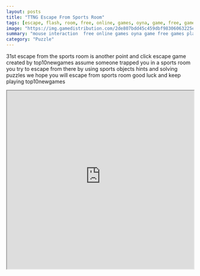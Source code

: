 ```yaml
---
layout: posts
title: "TTNG Escape From Sports Room"
tags: [escape, flash, room, free, online, games, oyna, game, free, games, play, play, games]
image: "https://img.gamedistribution.com/2de807bdd45c459dbf98306063225ef7.jpg"
summary: "mouse interaction  free online games oyna game free games play play games"
category: "Puzzle"
---
```


31st escape from the sports room is another point and click escape game created by top10newgames assume someone trapped you in a sports room you try to escape from there by using sports objects hints and solving puzzles we hope you will escape from sports room good luck and keep playing top10newgames

<iframe width="100%" height="480px;" src="https://flash.gamedistribution.com?game=2de807bdd45c459dbf98306063225ef7"></iframe>